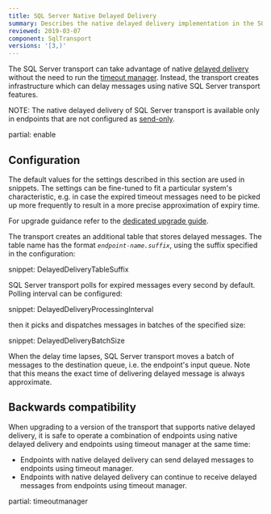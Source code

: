 ```yaml
---
title: SQL Server Native Delayed Delivery
summary: Describes the native delayed delivery implementation in the SQL Server transport
reviewed: 2019-03-07
component: SqlTransport
versions: '[3,)'
---
```


The SQL Server transport can take advantage of native [delayed delivery](/nservicebus/messaging/delayed-delivery.md) without the need to run the [timeout manager](/nservicebus/messaging/timeout-manager.md). Instead, the transport creates infrastructure which can delay messages using native SQL Server transport features.

NOTE: The native delayed delivery of SQL Server transport is available only in endpoints that are not configured as [send-only](/nservicebus/hosting/#self-hosting-send-only-hosting).

partial: enable

## Configuration

The default values for the settings described in this section are used in snippets. The settings can be fine-tuned to fit a particular system's characteristic, e.g. in case the expired timeout messages need to be picked up more frequently to result in a more precise approximation of expiry time.

For upgrade guidance refer to the [dedicated upgrade guide](/transports/upgrades/sqlserver-3to31.md).

The transport creates an additional table that stores delayed messages. The table name has the format _`endpoint-name.suffix`_, using the suffix specified in the configuration:

snippet: DelayedDeliveryTableSuffix

SQL Server transport polls for expired messages every second by default. Polling interval can be configured:

snippet: DelayedDeliveryProcessingInterval

then it picks and dispatches messages in batches of the specified size:

snippet: DelayedDeliveryBatchSize

When the delay time lapses, SQL Server transport moves a batch of messages to the destination queue, i.e. the endpoint's input queue. Note that this means the exact time of delivering delayed message is always approximate.

## Backwards compatibility

When upgrading to a version of the transport that supports native delayed delivery, it is safe to operate a combination of endpoints using native delayed delivery and endpoints using timeout manager at the same time:

* Endpoints with native delayed delivery can send delayed messages to endpoints using timeout manager.
* Endpoints with native delayed delivery can continue to receive delayed messages from endpoints using timeout manager.

partial: timeoutmanager
